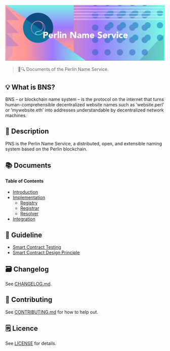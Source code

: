 ![Perlin Name Service](./assets/title.png)

> 📖🔍 Documents of the Perlin Name Service.

## 💡 What is BNS?
BNS – or blockchain name system – is the protocol on the internet that turns human-comprehensible decentralized website names such as ‘website.perl’ or ‘mywebsite.eth’ into addresses understandable by decentralized network machines.

## 📝 Description

PNS is the Perlin Name Service, a distributed, open, and extensible naming system based on the Perlin blockchain.

## 📚 Documents

#### Table of Contents
-  [Introduction](./docs/INTRODUCTION.md)
-  [Implementation](./docs/IMPLEMENTATION.md)
    - [Registry](./docs/REGISTRY.md)
    - [Registrar](./docs/REGISTRAR.md)
    - [Resolver](./docs/RESOLVER.md)
-  [Integration](./docs/INTEGRATION.md)

## 📝 Guideline
- [Smart Contract Testing](./qcns/README.md)
- [Smart Contract Design Principle](./docs/SMART_CONTRACT_DESIGN_PRINCIPLE.md)

## 🗃 Changelog
See [CHANGELOG.md](./CHANGELOG.md).

## 📣 Contributing
See [CONTRIBUTING.md](./CONTRIBUTING.md) for how to help out.

## 🗒 Licence
See [LICENSE](./LICENSE) for details.

